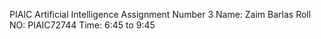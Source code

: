 PIAIC Artificial Intelligence 
Assignment Number 3
Name: Zaim Barlas
Roll NO: PIAIC72744
Time: 6:45 to 9:45
